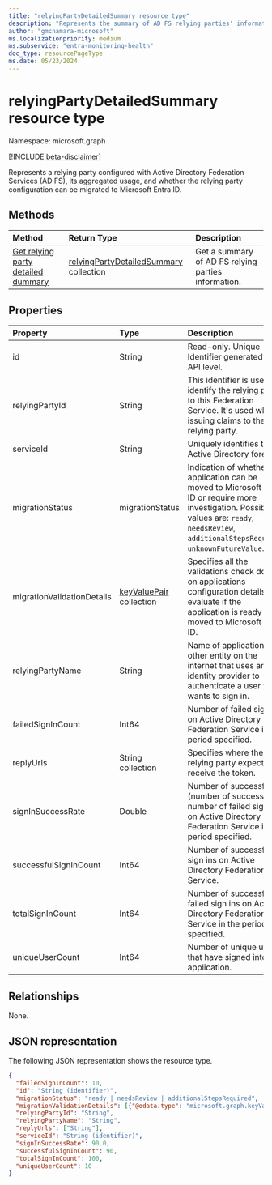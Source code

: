 ```yaml
---
title: "relyingPartyDetailedSummary resource type"
description: "Represents the summary of AD FS relying parties' information on daily, weekly, or monthly frequency."
author: "gmcnamara-microsoft"
ms.localizationpriority: medium
ms.subservice: "entra-monitoring-health"
doc_type: resourcePageType
ms.date: 05/23/2024
---
```


# relyingPartyDetailedSummary resource type

Namespace: microsoft.graph

[!INCLUDE [beta-disclaimer](../../includes/beta-disclaimer.md)]

Represents a relying party configured with Active Directory Federation Services (AD FS), its aggregated usage, and whether the relying party configuration can be migrated to Microsoft Entra ID.

## Methods

| Method       | Return Type | Description |
|:-------------|:------------|:------------|
|[Get relying party detailed dummary](../api/reportroot-getrelyingpartydetailedsummary.md)|  [relyingPartyDetailedSummary](../resources/relyingpartydetailedsummary.md) collection|Get a summary of AD FS relying parties information.|


## Properties

| Property     | Type        | Description |
|:-------------|:------------|:------------|
|id|String| Read-only. Unique Identifier generated at API level.| 
|relyingPartyId|String|This identifier is used to identify the relying party to this Federation Service. It's used when issuing claims to the relying party.|
|serviceId|String|Uniquely identifies the Active Directory forest.|
|migrationStatus|migrationStatus| Indication of whether the application can be moved to Microsoft Entra ID or require more investigation. Possible values are: `ready`, `needsReview`, `additionalStepsRequired`, `unknownFutureValue`.|
|migrationValidationDetails|[keyValuePair](keyvaluepair.md) collection|Specifies all the validations check done on applications configuration details to evaluate if the application is ready to be moved to Microsoft Entra ID.|
|relyingPartyName|String|Name of application or other entity on the internet that uses an identity provider to authenticate a user who wants to sign in.|
|failedSignInCount|Int64| Number of failed sign in on Active Directory Federation Service in the period specified. |
|replyUrls|String collection|Specifies where the relying party expects to receive the token.|
|signInSuccessRate|Double|Number of successful / (number of successful + number of failed sign ins) on Active Directory Federation Service in the period specified.|
|successfulSignInCount|Int64|Number of successful sign ins on Active Directory Federation Service.|
|totalSignInCount|Int64|Number of successful + failed sign ins on Active Directory Federation Service in the period specified.|
|uniqueUserCount|Int64|Number of unique users that have signed into the application.|

## Relationships

None.

## JSON representation

The following JSON representation shows the resource type.

<!-- {
  "blockType": "resource",
  "optionalProperties": [

  ],
  "@odata.type": "microsoft.graph.relyingPartyDetailedSummary",
  "keyProperty": "id"
}-->

```json
{
  "failedSignInCount": 10,
  "id": "String (identifier)",
  "migrationStatus": "ready | needsReview | additionalStepsRequired",
  "migrationValidationDetails": [{"@odata.type": "microsoft.graph.keyValuePair"}],
  "relyingPartyId": "String",
  "relyingPartyName": "String",
  "replyUrls": ["String"],
  "serviceId": "String (identifier)",
  "signInSuccessRate": 90.0,
  "successfulSignInCount": 90,
  "totalSignInCount": 100,
  "uniqueUserCount": 10
}
```

<!-- uuid: 16cd6b66-4b1a-43a1-adaf-3a886856ed98
2019-02-04 14:57:30 UTC -->
<!-- {
  "type": "#page.annotation",
  "description": "relyingPartyDetailedSummary resource",
  "keywords": "",
  "section": "documentation",
  "tocPath": ""
}-->
